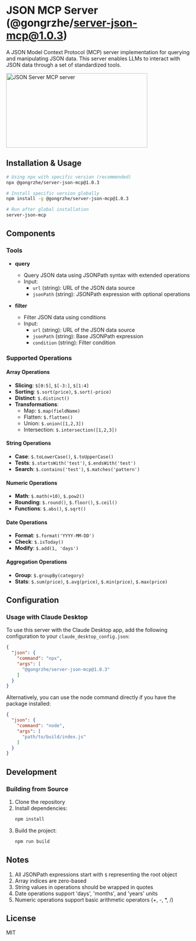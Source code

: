 # JSON MCP Server (@gongrzhe/server-json-mcp@1.0.3)

A JSON Model Context Protocol (MCP) server implementation for querying and manipulating JSON data. This server enables LLMs to interact with JSON data through a set of standardized tools.

<a href="https://glama.ai/mcp/servers/9g137c4b4k">
  <img width="380" height="200" src="https://glama.ai/mcp/servers/9g137c4b4k/badge" alt="JSON Server MCP server" />
</a>

## Installation & Usage

```bash
# Using npx with specific version (recommended)
npx @gongrzhe/server-json-mcp@1.0.3

# Install specific version globally
npm install -g @gongrzhe/server-json-mcp@1.0.3

# Run after global installation
server-json-mcp
```

## Components

### Tools

- **query**
  - Query JSON data using JSONPath syntax with extended operations
  - Input:
    - `url` (string): URL of the JSON data source
    - `jsonPath` (string): JSONPath expression with optional operations

- **filter**
  - Filter JSON data using conditions
  - Input:
    - `url` (string): URL of the JSON data source
    - `jsonPath` (string): Base JSONPath expression
    - `condition` (string): Filter condition

### Supported Operations

#### Array Operations
- **Slicing**: `$[0:5]`, `$[-3:]`, `$[1:4]`
- **Sorting**: `$.sort(price)`, `$.sort(-price)`
- **Distinct**: `$.distinct()`
- **Transformations**: 
  - Map: `$.map(fieldName)`
  - Flatten: `$.flatten()`
  - Union: `$.union([1,2,3])`
  - Intersection: `$.intersection([1,2,3])`

#### String Operations
- **Case**: `$.toLowerCase()`, `$.toUpperCase()`
- **Tests**: `$.startsWith('test')`, `$.endsWith('test')`
- **Search**: `$.contains('test')`, `$.matches('pattern')`

#### Numeric Operations
- **Math**: `$.math(+10)`, `$.pow2()`
- **Rounding**: `$.round()`, `$.floor()`, `$.ceil()`
- **Functions**: `$.abs()`, `$.sqrt()`

#### Date Operations
- **Format**: `$.format('YYYY-MM-DD')`
- **Check**: `$.isToday()`
- **Modify**: `$.add(1, 'days')`

#### Aggregation Operations
- **Group**: `$.groupBy(category)`
- **Stats**: `$.sum(price)`, `$.avg(price)`, `$.min(price)`, `$.max(price)`

## Configuration

### Usage with Claude Desktop

To use this server with the Claude Desktop app, add the following configuration to your `claude_desktop_config.json`:

```json
{
  "json": {
    "command": "npx",
    "args": [
      "@gongrzhe/server-json-mcp@1.0.3"
    ]
  }
}
```

Alternatively, you can use the node command directly if you have the package installed:

```json
{
  "json": {
    "command": "node",
    "args": [
      "path/to/build/index.js"
    ]
  }
}
```

## Development

### Building from Source

1. Clone the repository
2. Install dependencies:
   ```bash
   npm install
   ```
3. Build the project:
   ```bash
   npm run build
   ```

## Notes

1. All JSONPath expressions start with `$` representing the root object
2. Array indices are zero-based
3. String values in operations should be wrapped in quotes
4. Date operations support 'days', 'months', and 'years' units
5. Numeric operations support basic arithmetic operators (+, -, *, /)

## License

MIT
